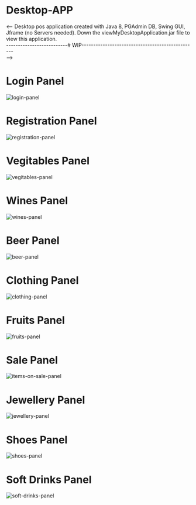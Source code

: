 # Desktop-APP
<--
Desktop pos application created with Java 8, PGAdmin DB, Swing GUI, Jframe (no Servers needed).
Down the viewMyDesktopApplication.jar file to view this application.
<br>
--------------------------# WIP-------------------------------------------------
<br>
-->
# Login Panel
![login-panel](https://user-images.githubusercontent.com/28536965/51454791-95b92100-1d14-11e9-877e-ccfcbf07cbcf.JPG)
# Registration Panel
![registration-panel](https://user-images.githubusercontent.com/28536965/51454792-95b92100-1d14-11e9-9576-dcbc1fd81a03.JPG)
# Vegitables Panel
![vegitables-panel](https://user-images.githubusercontent.com/28536965/51454783-95208a80-1d14-11e9-8638-2118d0617be6.JPG)
# Wines Panel
![wines-panel](https://user-images.githubusercontent.com/28536965/51454784-95208a80-1d14-11e9-8bca-47abdf94bdf2.JPG)
# Beer Panel
![beer-panel](https://user-images.githubusercontent.com/28536965/51454785-95208a80-1d14-11e9-9899-1d76dc5843ea.JPG)
# Clothing Panel
![clothing-panel](https://user-images.githubusercontent.com/28536965/51454786-95208a80-1d14-11e9-94e3-8502b52714a4.JPG)
# Fruits Panel
![fruits-panel](https://user-images.githubusercontent.com/28536965/51454787-95208a80-1d14-11e9-824f-9f614fe1c776.JPG)
# Sale Panel
![items-on-sale-panel](https://user-images.githubusercontent.com/28536965/51454788-95208a80-1d14-11e9-9e7c-a8a7389c82bc.JPG)
# Jewellery Panel
![jewellery-panel](https://user-images.githubusercontent.com/28536965/51454789-95208a80-1d14-11e9-9738-430d2064028a.JPG)
# Shoes Panel
![shoes-panel](https://user-images.githubusercontent.com/28536965/51454793-95b92100-1d14-11e9-953b-ceec02124a12.JPG)
# Soft Drinks Panel
![soft-drinks-panel](https://user-images.githubusercontent.com/28536965/51454795-95b92100-1d14-11e9-9a24-029c732856e2.JPG)

      
